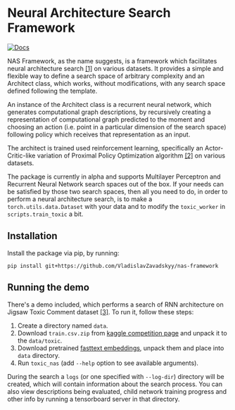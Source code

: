 # Neural Architecture Search Framework 
 [![Docs](https://img.shields.io/badge/docs-passing-brightgreen.svg)](https://vladislavzavadskyy.github.io/nas-framework)

NAS Framework, as the name suggests, is a framework which facilitates neural architecture search 
[[1]](https://arxiv.org/abs/1611.01578) on various datasets.
It provides a simple and flexible way to define a search space of arbitrary complexity and an Architect class, which works, 
without modifications, with any search space defined following the template. 

An instance of the Architect class is a recurrent neural network, which generates computational graph descriptions, 
by recursively creating a representation of computational graph predicted to the moment and choosing an action 
(i.e. point in a particular dimension of the search space) following policy which receives that representation as an input.

The architect is trained used reinforcement learning, specifically an Actor-Critic-like variation of Proximal Policy Optimization 
algorithm [[2]](https://arxiv.org/abs/1707.06347) on various datasets.

The package is currently in alpha and supports Multilayer Perceptron and Recurrent Neural Network search spaces out of the box.
If your needs can be satisfied by those two search spaces, then all you need to do, in order to perform a neural architecture search, 
is to make a `torch.utils.data.Dataset` with your data and to modify the `toxic_worker` in `scripts.train_toxic` a bit.

## Installation
Install the package via pip, by running:
```
pip install git+https://github.com/VladislavZavadskyy/nas-framework
```

## Running the demo
There's a demo included, which performs a search of RNN architecture on Jigsaw Toxic Comment dataset [[3]](https://www.kaggle.com/c/jigsaw-toxic-comment-classification-challenge/data).
To run it, follow these steps:
1. Create a directory named `data`.  
2. Download `train.csv.zip` from [kaggle competition page](https://www.kaggle.com/c/jigsaw-toxic-comment-classification-challenge/data) and unpack it to the `data/toxic`.
3. Download pretrained [fasttext embeddings](https://s3-us-west-1.amazonaws.com/fasttext-vectors/crawl-300d-2M.vec.zip), unpack them and place into `data` directory.
3. Run `toxic_nas` (add `--help` option to see available arguments).

During the search a `logs` (or one specified with `--log-dir`) directory will be created, 
which will contain information about the search process. You can also view descriptions being evaluated, 
child network training progress and other info by running a tensorboard server in that directory.
